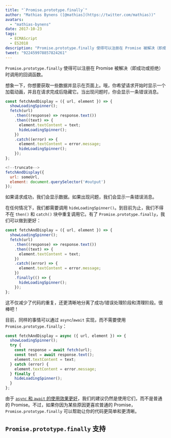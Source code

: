 ```yaml
---
title: "`Promise.prototype.finally`"
author: "Mathias Bynens ([@mathias](https://twitter.com/mathias))"
avatars: 
  - "mathias-bynens"
date: 2017-10-23
tags: 
  - ECMAScript
  - ES2018
description: "Promise.prototype.finally 使得可以注册在 Promise 被解决（即成功或拒绝）时调用的回调函数。"
tweet: "922459978857824261"
---
```

`Promise.prototype.finally` 使得可以注册在 Promise 被解决（即成功或拒绝）时调用的回调函数。

想象一下，你想要获取一些数据并显示在页面上。哦，你希望请求开始时显示一个加载动画，并且在请求完成后隐藏它。当出现问题时，你会显示一条错误消息。

```js
const fetchAndDisplay = ({ url, element }) => {
  showLoadingSpinner();
  fetch(url)
    .then((response) => response.text())
    .then((text) => {
      element.textContent = text;
      hideLoadingSpinner();
    })
    .catch((error) => {
      element.textContent = error.message;
      hideLoadingSpinner();
    });
};

<!--truncate-->
fetchAndDisplay({
  url: someUrl,
  element: document.querySelector('#output')
});
```

如果请求成功，我们会显示数据。如果出现问题，我们会显示一条错误消息。

在任何情况下，我们都需要调用 `hideLoadingSpinner()`。到目前为止，我们不得不在 `then()` 和 `catch()` 块中重复调用它。有了 `Promise.prototype.finally`，我们可以做到更好：

```js
const fetchAndDisplay = ({ url, element }) => {
  showLoadingSpinner();
  fetch(url)
    .then((response) => response.text())
    .then((text) => {
      element.textContent = text;
    })
    .catch((error) => {
      element.textContent = error.message;
    })
    .finally(() => {
      hideLoadingSpinner();
    });
};
```

这不仅减少了代码的重复，还更清晰地分离了成功/错误处理阶段和清理阶段。很棒吧！

目前，同样的事情可以通过 `async`/`await` 实现，而不需要使用 `Promise.prototype.finally`：

```js
const fetchAndDisplay = async ({ url, element }) => {
  showLoadingSpinner();
  try {
    const response = await fetch(url);
    const text = await response.text();
    element.textContent = text;
  } catch (error) {
    element.textContent = error.message;
  } finally {
    hideLoadingSpinner();
  }
};
```

由于 [`async` 和 `await` 的使用效果更好](https://mathiasbynens.be/notes/async-stack-traces)，我们的建议仍然是使用它们，而不是普通的 Promise。不过，如果你因为某些原因更喜欢普通的 Promise，`Promise.prototype.finally` 可以帮助让你的代码更简单和更清晰。

## `Promise.prototype.finally` 支持

<feature-support chrome="63 /blog/v8-release-63"
                 firefox="58"
                 safari="11.1"
                 nodejs="10"
                 babel="yes https://github.com/zloirock/core-js#ecmascript-promise"></feature-support>
